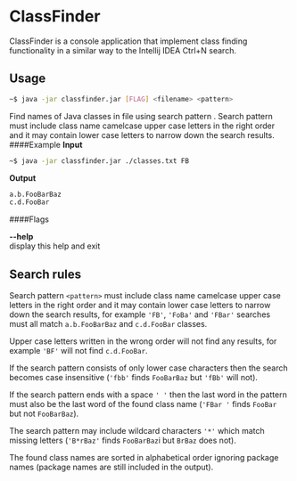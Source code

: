 # ClassFinder
ClassFinder is a console application that implement class finding functionality 
in a similar way to the Intellij IDEA Ctrl+N search.

## Usage
```bash
~$ java -jar classfinder.jar [FLAG] <filename> <pattern>
```
Find names of Java classes in file <filename> using search pattern <pattern>.
Search pattern <pattern> must include class name camelcase upper case letters
in the right order and it may contain lower case letters
to narrow down the search results.  
####Example
**Input**
```bash
~$ java -jar classfinder.jar ./classes.txt FB
```
**Output**
```bash
a.b.FooBarBaz  
c.d.FooBar  
```
####Flags  
 
**--help**  
display this help and exit

## Search rules  
Search pattern `<pattern>` must include class name camelcase upper case letters
in the right order and it may contain lower case letters to narrow down the search results,
for example `'FB'`, `'FoBa'` and `'FBar'` searches must all match
`a.b.FooBarBaz` and `c.d.FooBar` classes.

Upper case letters written in the wrong order will not find any results, for example
`'BF'` will not find `c.d.FooBar`.

If the search pattern consists of only lower case characters then the search becomes
case insensitive (`'fbb'` finds `FooBarBaz` but `'fBb'` will not).

If the search pattern ends with a space `' '` then the last word in the pattern must
also be the last word of the found class name (`'FBar '` finds `FooBar` but not `FooBarBaz`).

The search pattern may include wildcard characters `'*'` which match missing letters
(`'B*rBaz'` finds `FooBarBaz`i but `BrBaz` does not).

The found class names are sorted in alphabetical order ignoring package names
(package names are still included in the output).

